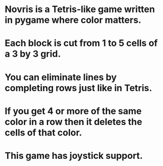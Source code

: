 # Novris is a Tetris-like game written in pygame where color matters.
# Each block is cut from 1 to 5 cells of a 3 by 3 grid.
# You can eliminate lines by completing rows just like in Tetris.
# If you get 4 or more of the same color in a row then it deletes the cells of that color.
# This game has joystick support.
